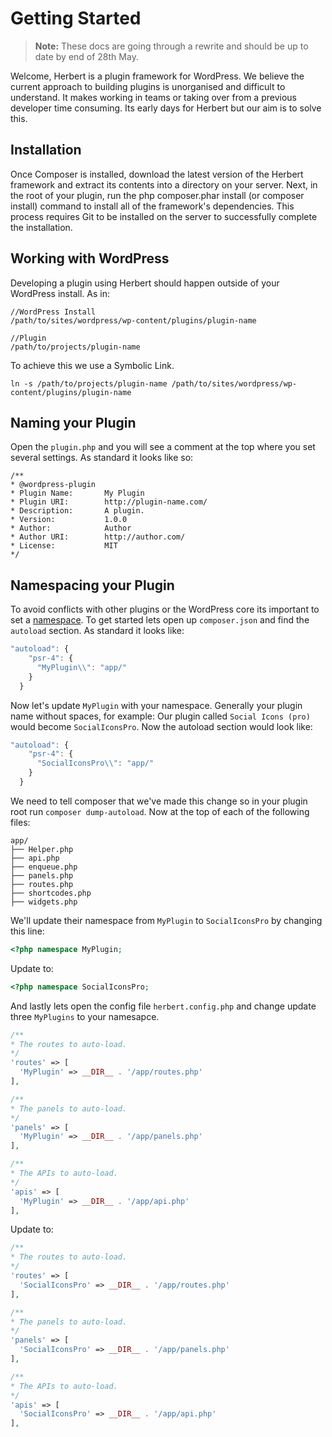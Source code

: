 # Getting Started

> **Note:**  These docs are going through a rewrite and should be up to date by end of 28th May.

Welcome, Herbert is a plugin framework for WordPress. We believe the current approach to building plugins is unorganised and difficult to understand. It makes working in teams or taking over from a previous developer time consuming. Its early days for Herbert but our aim is to solve this.


## Installation

Once Composer is installed, download the latest version of the Herbert framework and extract its contents into a directory on your server. Next, in the root of your plugin, run the php composer.phar install (or composer install) command to install all of the framework's dependencies. This process requires Git to be installed on the server to successfully complete the installation.

## Working with WordPress

Developing a plugin using Herbert should happen outside of your WordPress install. As in:

	//WordPress Install
	/path/to/sites/wordpress/wp-content/plugins/plugin-name

	//Plugin
	/path/to/projects/plugin-name

 To achieve this we use a Symbolic Link.

	ln -s /path/to/projects/plugin-name /path/to/sites/wordpress/wp-content/plugins/plugin-name

## Naming your Plugin

Open the `plugin.php` and you will see a comment at the top where you set several settings. As standard it looks like so:


	/**
	* @wordpress-plugin
	* Plugin Name:       My Plugin
	* Plugin URI:        http://plugin-name.com/
	* Description:       A plugin.
	* Version:           1.0.0
	* Author:            Author
	* Author URI:        http://author.com/
	* License:           MIT
	*/

## Namespacing your Plugin

To avoid conflicts with other plugins or the WordPress core its important to set a [namespace](http://php.net/manual/en/language.namespaces.php). To get started lets open up `composer.json` and find the `autoload` section. As standard it looks like:

``` javascript
"autoload": {
    "psr-4": {
      "MyPlugin\\": "app/"
    }
  }
```
Now let's update `MyPlugin` with your namespace. Generally your plugin name without spaces, for example: Our plugin called `Social Icons (pro)` would become `SocialIconsPro`. Now the autoload section would look like:

``` javascript
"autoload": {
    "psr-4": {
      "SocialIconsPro\\": "app/"
    }
  }
```
We need to tell composer that we've made this change so in your plugin root run `composer dump-autoload`. Now at the top of each of the following files:

```
app/
├── Helper.php
├── api.php
├── enqueue.php
├── panels.php
├── routes.php
├── shortcodes.php
├── widgets.php
```


We'll update their namespace from `MyPlugin` to `SocialIconsPro` by changing this line:

``` php
<?php namespace MyPlugin;
```
Update to:

``` php
<?php namespace SocialIconsPro;
```

And lastly lets open the config file `herbert.config.php` and change update three `MyPlugins` to your namesapce.

``` php
/**
* The routes to auto-load.
*/
'routes' => [
  'MyPlugin' => __DIR__ . '/app/routes.php'
],

/**
* The panels to auto-load.
*/
'panels' => [
  'MyPlugin' => __DIR__ . '/app/panels.php'
],

/**
* The APIs to auto-load.
*/
'apis' => [
  'MyPlugin' => __DIR__ . '/app/api.php'
],
```

Update to:

``` php
/**
* The routes to auto-load.
*/
'routes' => [
  'SocialIconsPro' => __DIR__ . '/app/routes.php'
],

/**
* The panels to auto-load.
*/
'panels' => [
  'SocialIconsPro' => __DIR__ . '/app/panels.php'
],

/**
* The APIs to auto-load.
*/
'apis' => [
  'SocialIconsPro' => __DIR__ . '/app/api.php'
],
```
